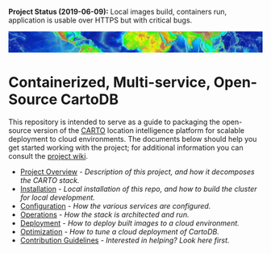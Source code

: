 **Project Status (2019-06-09):** Local images build, containers run, application is usable over HTTPS but with critical bugs.

![Banner image, slice of world elevation map](./assets/multi-svc-cartodb-banner.jpg)

# Containerized, Multi-service, Open-Source CartoDB

This repository is intended to serve as a guide to packaging the open-source version of the <a href="https://carto.com/" target="_blank">CARTO</a> location intelligence platform for scalable deployment to cloud environments. The documents below should help you get started working with the project; for additional information you can consult the [project wiki](https://github.com/ruralinnovation/multi-svc-cartodb/wiki).

* [Project Overview](./DOCS/OVERVIEW.md) - _Description of this project, and how it decomposes the CARTO stack._
* [Installation](./DOCS/INSTALL.md) - _Local installation of this repo, and how to build the cluster for local development._
* [Configuration](./DOCS/CONFIGURATION.md) - _How the various services are configured._
* [Operations](./DOCS/OPERATIONS.md) - _How the stack is architected and run._
* [Deployment](./DOCS/DEPLOYMENT.md) - _How to deploy built images to a cloud environment._
* [Optimization](./DOCS/OPTIMIZATION.md) - _How to tune a cloud deployment of CartoDB._
* [Contribution Guidelines](./CONTRIBUTING.md) - _Interested in helping? Look here first._
